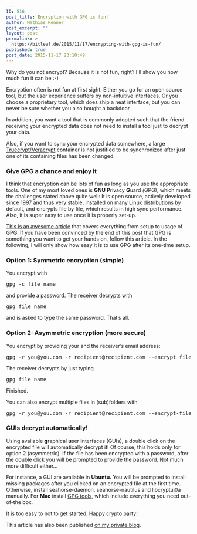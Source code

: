 ```yaml
---
ID: 516
post_title: Encryption with GPG is fun!
author: Mathias Renner
post_excerpt: ""
layout: post
permalink: >
  https://bitleaf.de/2015/11/17/encrypting-with-gpg-is-fun/
published: true
post_date: 2015-11-17 23:10:49
---
```

<p class="graf graf--h4 graf-after--figure">Why do you not encrypt? Because it is not fun, right? I'll show you how much fun it can be :-)</p>
<!--more-->
<p id="db7f" class="graf graf--p graf-after--h4">Encryption often is not fun at first sight. Either you go for an open source tool, but the user experience suffers by non-intuitive interfaces. Or you choose a proprietary tool, which does ship a neat interface, but you can never be sure whether you also bought a backdoor.</p>
<p id="310f" class="graf graf--p graf-after--p">In addition, you want a tool that is commonly adopted such that the friend receiving your encrypted data does not need to install a tool just to decrypt your data.</p>
<p id="86ed" class="graf graf--p graf-after--p">Also, if you want to sync your encrypted data somewhere, a large <a class="markup--anchor markup--p-anchor" href="https://veracrypt.codeplex.com/" target="_blank" rel="nofollow noopener" data-href="https://veracrypt.codeplex.com/">Truecrypt/Veracrypt</a> container is not justified to be synchronized after just one of its containing files has been changed.</p>

<h3 id="aed6" class="graf graf--h4 graf-after--p"><strong>Give GPG a chance and enjoy it</strong></h3>
<p id="7c6b" class="graf graf--p graf-after--h4">I think that encryption can be lots of fun as long as you use the appropriate tools. One of my most loved ones is <strong class="markup--strong markup--p-strong">GNU P</strong>rivacy <strong class="markup--strong markup--p-strong">G</strong>uard<em class="markup--em markup--p-em"> (</em>GPG), which meets the challenges stated above quite well: It is open source, actively developed since 1997 and thus very stable, installed on many Linux distributions by default, and encrypts file by file, which results in high sync performance. Also, it is super easy to use once it is properly set-up.</p>
<p id="5166" class="graf graf--p graf-after--p"><a class="markup--anchor markup--p-anchor" href="https://www.digitalocean.com/community/tutorials/how-to-use-gpg-to-encrypt-and-sign-messages-on-an-ubuntu-12-04-vps" target="_blank" rel="nofollow noopener" data-href="https://www.digitalocean.com/community/tutorials/how-to-use-gpg-to-encrypt-and-sign-messages-on-an-ubuntu-12-04-vps">This is an awesome article</a> that covers everything from setup to usage of GPG. If you have been convinced by the end of this post that GPG is something you want to get your hands on, follow this article. In the following, I will only show how easy it is to use GPG after its one-time setup.</p>

<h3 id="7a29" class="graf graf--h4 graf-after--p"><strong class="markup--strong markup--h4-strong">Option 1: Symmetric encryption (simple)</strong></h3>
<p id="7846" class="graf graf--p graf-after--h4">You encrypt with</p>

<pre id="d568" class="graf graf--pre graf-after--p">gpg -c file_name</pre>
<p id="0646" class="graf graf--p graf-after--pre">and provide a password. The receiver decrypts with</p>

<pre id="c266" class="graf graf--pre graf-after--p">gpg file_name</pre>
<p id="4b27" class="graf graf--p graf-after--pre">and is asked to type the same password. That’s all.</p>

<h3 id="b683" class="graf graf--h4 graf-after--p"><strong class="markup--strong markup--h4-strong">Option 2: Asymmetric encryption (more secure)</strong></h3>
<p id="e382" class="graf graf--p graf-after--h4">You encrypt by providing your and the receiver’s email address:</p>

<pre id="bf11" class="graf graf--pre graf-after--p">gpg -r you@you.com -r recipient@recipient.com --encrypt file_name</pre>
<p id="ef91" class="graf graf--p graf-after--pre">The receiver decrypts by just typing</p>

<pre id="badf" class="graf graf--pre graf-after--p">gpg file_name</pre>
<p id="8003" class="graf graf--p graf-after--pre">Finished.</p>
<p id="2650" class="graf graf--p graf-after--p">You can also encrypt multiple files in (sub)folders with</p>

<pre id="5d67" class="graf graf--pre graf-after--p">gpg -r you@you.com -r recipient@recipient.com --encrypt-files $(find -type f)</pre>
<h3 class="graf graf--h4 graf-after--pre"><strong>
GUIs decrypt automatically!</strong></h3>
<p id="bad7" class="graf graf--p graf-after--h4">Using available <strong class="markup--strong markup--p-strong">g</strong>raphical <strong class="markup--strong markup--p-strong">u</strong>ser <strong class="markup--strong markup--p-strong">i</strong>nterfaces (GUIs), a double click on the encrypted file will automatically decrypt it! Of course, this holds only for option 2 (asymmetric). If the file has been encrypted with a password, after the double click you will be prompted to provide the password. Not much more difficult either…</p>
<p id="cb18" class="graf graf--p graf-after--p">For instance, a GUI are available in <strong class="markup--strong markup--p-strong">Ubuntu.</strong> You will be prompted to install missing packages after you clicked on an encrypted file at the first time. Otherwise, install seahorse-daemon, seahorse-nautilus and libcryptui0a manually. For <strong class="markup--strong markup--p-strong">Mac</strong> install <a class="markup--anchor markup--p-anchor" href="https://gpgtools.org/" target="_blank" rel="nofollow noopener" data-href="https://gpgtools.org/">GPG tools</a>, which include everything you need out-of-the box.</p>
<p id="9109" class="graf graf--p graf-after--p graf--trailing">It is too easy to not to get started. Happy crypto party!</p>
<p class="graf graf--p graf-after--p graf--trailing">This article has also been published <a href="https://medium.com/@mathiasrenner/encrypting-with-gpg-is-fun-d68f48a105cb#.q1zyfzxpp">on my private blog</a>.</p>

<footer class="u-paddingTop10">
<div class="container u-maxWidth740"></div>
</footer>